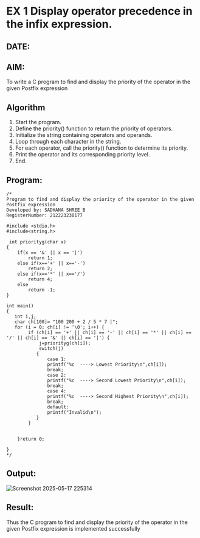 # EX 1 Display operator precedence in the infix expression.
## DATE: 
## AIM:
To write a C program to find and display the priority of the operator in the given Postfix expression

## Algorithm
1. Start the program.
2. Define the priority() function to return the priority of operators.
3. Initialize the string containing operators and operands.
4. Loop through each character in the string.
5. For each operator, call the priority() function to determine its priority.
6. Print the operator and its corresponding priority level.
7. End.  

## Program:
```
/*
Program to find and display the priority of the operator in the given Postfix expression
Developed by: SADHANA SHREE B
RegisterNumber: 212223230177

#include <stdio.h>
#include<string.h>

 int priorityg(char x)
{
    if(x == '&' || x == '|')
        return 1;
    else if(x=='+' || x=='-')
        return 2;
    else if(x=='*' || x=='/')
        return 4;
    else
        return -1;
}

int main()
{
   int i,j;
   char ch[100]= "100 200 + 2 / 5 * 7 |";
   for (i = 0; ch[i] != '\0'; i++) {
        if (ch[i] == '+' || ch[i] == '-' || ch[i] == '*' || ch[i] == '/' || ch[i] == '&' || ch[i] == '|') {
            j=priorityg(ch[i]);
            switch(j)
           {
               case 1:
               printf("%c  ----> Lowest Priority\n",ch[i]);
               break;
               case 2:
               printf("%c  ----> Second Lowest Priority\n",ch[i]);
               break;
               case 4:
               printf("%c  ----> Second Highest Priority\n",ch[i]);
               break;
               default:
               printf("Invalid\n");
           }
        }
   
    
    }return 0;
   
}
*/
```

## Output:
![Screenshot 2025-05-17 225314](https://github.com/user-attachments/assets/00670a3e-aad2-444a-8256-b1e3ffe2d964)


## Result:
Thus the C program to find and display the priority of the operator in the given Postfix expression is implemented successfully
